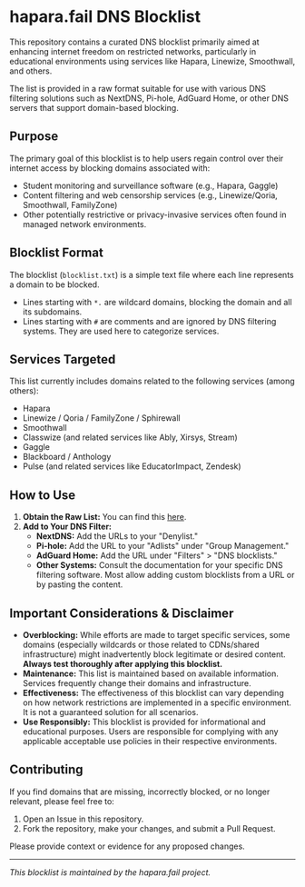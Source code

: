 # hapara.fail DNS Blocklist

This repository contains a curated DNS blocklist primarily aimed at enhancing internet freedom on restricted networks, particularly in educational environments using services like Hapara, Linewize, Smoothwall, and others.

The list is provided in a raw format suitable for use with various DNS filtering solutions such as NextDNS, Pi-hole, AdGuard Home, or other DNS servers that support domain-based blocking.

## Purpose

The primary goal of this blocklist is to help users regain control over their internet access by blocking domains associated with:

* Student monitoring and surveillance software (e.g., Hapara, Gaggle)
* Content filtering and web censorship services (e.g., Linewize/Qoria, Smoothwall, FamilyZone)
* Other potentially restrictive or privacy-invasive services often found in managed network environments.

## Blocklist Format

The blocklist (`blocklist.txt`) is a simple text file where each line represents a domain to be blocked.

* Lines starting with `*.` are wildcard domains, blocking the domain and all its subdomains.
* Lines starting with `#` are comments and are ignored by DNS filtering systems. They are used here to categorize services.

## Services Targeted

This list currently includes domains related to the following services (among others):

* Hapara
* Linewize / Qoria / FamilyZone / Sphirewall
* Smoothwall
* Classwize (and related services like Ably, Xirsys, Stream)
* Gaggle
* Blackboard / Anthology
* Pulse (and related services like EducatorImpact, Zendesk)

## How to Use

1.  **Obtain the Raw List:** You can find this [here](https://raw.githubusercontent.com/hapara-fail/blocklist/refs/heads/main/blocklist.txt).
2.  **Add to Your DNS Filter:**
    * **NextDNS:** Add the URLs to your "Denylist."
    * **Pi-hole:** Add the URL to your "Adlists" under "Group Management."
    * **AdGuard Home:** Add the URL under "Filters" > "DNS blocklists."
    * **Other Systems:** Consult the documentation for your specific DNS filtering software. Most allow adding custom blocklists from a URL or by pasting the content.

## Important Considerations & Disclaimer

* **Overblocking:** While efforts are made to target specific services, some domains (especially wildcards or those related to CDNs/shared infrastructure) might inadvertently block legitimate or desired content. **Always test thoroughly after applying this blocklist.**
* **Maintenance:** This list is maintained based on available information. Services frequently change their domains and infrastructure.
* **Effectiveness:** The effectiveness of this blocklist can vary depending on how network restrictions are implemented in a specific environment. It is not a guaranteed solution for all scenarios.
* **Use Responsibly:** This blocklist is provided for informational and educational purposes. Users are responsible for complying with any applicable acceptable use policies in their respective environments.

## Contributing

If you find domains that are missing, incorrectly blocked, or no longer relevant, please feel free to:

1.  Open an Issue in this repository.
2.  Fork the repository, make your changes, and submit a Pull Request.

Please provide context or evidence for any proposed changes.

---

*This blocklist is maintained by the hapara.fail project.*
